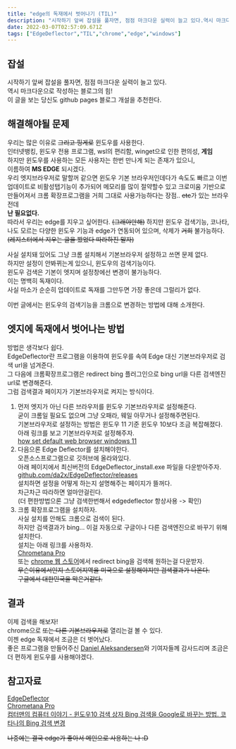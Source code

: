 ```yaml
---
title: "edge의 독재에서 벗어나기 (TIL)"
description: "시작하기 앞써 잡설을 풀자면, 점점 마크다운 실력이 늘고 있다.역시 마크다운으로 작성하는 블로그의 힘!이 글을 보는 당신도 github pages 블로그 개설을 추천한다.우리는 많은 이유로 그리고 핑게로 윈도우를 사용한다.인터넷뱅킹, 윈도우 전용 프로그램, wsl의 편"
date: 2022-03-07T02:57:09.671Z
tags: ["EdgeDeflector","TIL","chrome","edge","windows"]
---
```


## 잡설

시작하기 앞써 잡설을 풀자면, 점점 마크다운 실력이 늘고 있다.  
역시 마크다운으로 작성하는 블로그의 힘!  
이 글을 보는 당신도 github pages 블로그 개설을 추천한다.

## 해결해야될 문제

우리는 많은 이유로 ~~그리고 핑게로~~ 윈도우를 사용한다.  
인터넷뱅킹, 윈도우 전용 프로그램, wsl의 편리함, winget으로 인한 편의성, **게임**  
하지만 윈도우를 사용하는 모든 사용자는 한번 만나게 되는 존재가 있으니,  
이름하여 **MS EDGE** 되시겠다.  
우리 엣지브라우저로 말할꺼 같으면 윈도우 기본 브라우저인데다가 속도도 빠르고 이번 업데이트로 비활성탭기능이 추가되어 메모리를 많이 절약할수 있고 크로미움 기반으로 만들어져서 크롬 확장프로그램을 거희 그대로 사용가능하다는 장점.. ~~etc~~가 있는 브라우전데  
**난 필요없다.**  
따라서 우리는 edge를 지우고 싶어한다. ~~(그래야만해)~~
하지만 윈도우 검색기능, 코나타, 나도 모르는 다양한 윈도우 기능과 edge가 연동되어 있으며, 삭제가 ~~거희~~ 불가능하다.  
~~(레지스터에서 지우는 글을 봤었다 따라하진 말자)~~

사실 설치돼 있어도 그냥 크롬 설치해서 기본브라우저 설정하고 쓰면 문제 없다.  
하지만 설정이 안봐뀌는게 있으니, 윈도우의 검색기능이다.  
윈도우 검색은 기본이 엣지며 설정창에선 변경이 불가능하다.  
이는 명백히 독재이다.  
사실 마소가 순순히 업데이트로 독재를 그만두면 가장 좋은데 그럴리가 없다.

이번 글에서는 윈도우의 검색기능을 크롬으로 변경하는 방법에 대해 소개한다.

## 엣지에 독재에서 벗어나는 방법

방법은 생각보다 쉽다.  
EdgeDeflector란 프로그램을 이용하여 윈도우를 속여 Edge 대신 기본브라우저로 검색 url을 넘겨준다.  
그 다음에 크롬확장프로그램은 redirect bing 플러그인으로 bing url을 다른 검색엔진 url로 변경해준다.  
그럼 검색결과 페이지가 기본브라우저로 켜지는 방식이다.

1. 먼저 엣지가 아닌 다른 브라우저를 윈도우 기본브라우저로 설정해준다.  
   굳이 크롬일 필요도 없으며 그냥 오패라, 웨일 아무거나 설정해주면된다.  
   기본브라우저로 설정하는 방법은 윈도우 11 기준 윈도우 10보다 조금 복잡해졌다.  
   아래 링크를 보고 기본브라우저로 설정해주자.  
   [how set default web browser windows 11](https://www.windowscentral.com/how-set-default-web-browser-windows-11)
2. 다음으론 Edge Deflector를 설치해야한다.  
   오픈소스프로그램으로 깃허브에 올라와있다.  
   아래 페이지에서 최신버전의 EdgeDeflector_install.exe 파일을 다운받아주자.  
   [github.com/da2x/EdgeDeflector/releases](https://github.com/da2x/EdgeDeflector/releases)  
   설치하면 설정을 어떻게 하는지 설명해주는 페이지가 뜰꺼다.  
   차근차근 따라하면 얼마안걸린다.  
   (더 편한방법으론 그냥 검색한번해서 edgedeflector 항상사용 -> 확인)
3. 크롬 확장프로그램을 설치하자.  
   사실 설치를 안해도 크롬으로 검색이 된다.  
   하지만 검색결과가 bing... 이걸 자동으로 구글이나 다른 검색엔진으로 바꾸기 위해 설치한다.  
   설치는 아래 링크를 사용하자.  
   [Chrometana Pro](https://chrome.google.com/webstore/detail/chrometana-pro-redirect-c/lllggmgeiphnciplalhefnbpddbadfdi/related?hl=ko&gl=US)  
   또는 [chrome 웹 스토어](https://chrome.google.com/webstore/category/extensions?utm_source=chrome-ntp-icon&gl=US)에서 redirect bing을 검색해 원하는걸 다운받자.  
   ~~무슨이유에서인지 스토어지역을 미국으로 설정해야지만 검색결과가 나온다.  
   구글에서 대한민국을 막은거같다.~~

## 결과

이제 검색을 해보자!  
chrome으로 ~~또는 다른 기본브라우저로~~ 열리는걸 볼 수 있다.  
이젠 edge 독재에서 조금은 더 벗어났다.  
좋은 프로그램을 만들어주신 [Daniel Aleksandersen](https://github.com/da2x)와 기여자들께 감사드리며 조금은 더 편하게 윈도우를 사용해야겠다.

## 참고자료

[EdgeDeflector](https://github.com/da2x/EdgeDeflector)  
[Chrometana Pro](https://chrome.google.com/webstore/detail/chrometana-pro-redirect-c/lllggmgeiphnciplalhefnbpddbadfdi/related?hl=ko&gl=US)  
[컴터맨의 컴퓨터 이야기 - 윈도우10 검색 상자 Bing 검색을 Google로 바꾸는 방법. 코타나의 Bing 검색 변경](https://comterman.tistory.com/2134)

~~나중에는 결국 edge가 좋아서 메인으로 사용하는 나 :D~~
